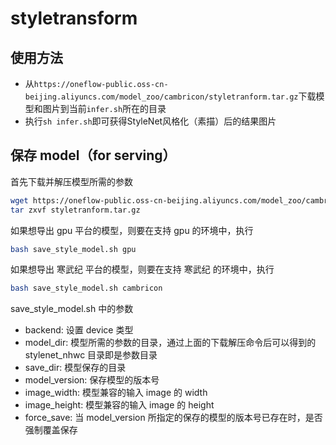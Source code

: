 # styletransform

## 使用方法

- 从`https://oneflow-public.oss-cn-beijing.aliyuncs.com/model_zoo/cambricon/styletranform.tar.gz`下载模型和图片到当前`infer.sh`所在的目录
- 执行`sh infer.sh`即可获得StyleNet风格化（素描）后的结果图片

## 保存 model（for serving）

首先下载并解压模型所需的参数

```bash
wget https://oneflow-public.oss-cn-beijing.aliyuncs.com/model_zoo/cambricon/styletranform.tar.gz
tar zxvf styletranform.tar.gz
```

如果想导出 gpu 平台的模型，则要在支持 gpu 的环境中，执行
```bash
bash save_style_model.sh gpu
```

如果想导出 寒武纪 平台的模型，则要在支持 寒武纪 的环境中，执行
```bash
bash save_style_model.sh cambricon
```

save_style_model.sh 中的参数
- backend: 设置 device 类型
- model_dir: 模型所需的参数的目录，通过上面的下载解压命令后可以得到的 stylenet_nhwc 目录即是参数目录
- save_dir: 模型保存的目录
- model_version: 保存模型的版本号
- image_width: 模型兼容的输入 image 的 width
- image_height: 模型兼容的输入 image 的 height
- force_save: 当 model_version 所指定的保存的模型的版本号已存在时，是否强制覆盖保存